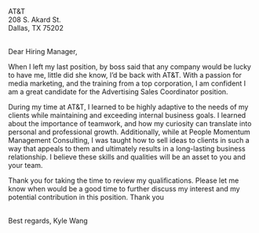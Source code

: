AT&T <br>
208 S. Akard St. <br>
Dallas, TX 75202 <br>


<br>
Dear Hiring Manager,

<br>

When I left my last position, by boss said that any company would be lucky to have me, little did she know, I’d be back with AT&T. With a passion for media marketing, and the training from a top corporation, I am confident I am a great candidate for the Advertising Sales Coordinator position. 

During my time at AT&T, I learned to be highly adaptive to the needs of my clients while maintaining and exceeding internal business goals. I learned about the importance of teamwork, and how my curiosity can translate into personal and professional growth. Additionally, while at People Momentum Management Consulting, I was taught how to sell ideas to clients in such a way that appeals to them and ultimately results in a long-lasting business relationship. I believe these skills and qualities will be an asset to you and your team.

Thank you for taking the time to review my qualifications. Please let me know when would be a good time to further discuss my interest and my potential contribution in this position. Thank you

<br>
Best regards,
Kyle Wang
